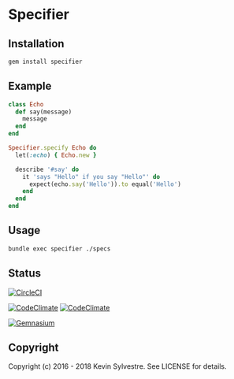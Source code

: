 # Specifier

## Installation

```bash
gem install specifier
```

## Example

```ruby
class Echo
  def say(message)
    message
  end
end
```

```ruby
Specifier.specify Echo do
  let(:echo) { Echo.new }

  describe '#say' do
    it 'says "Hello" if you say "Hello"' do
      expect(echo.say('Hello')).to equal('Hello')
    end
  end
end
```

## Usage

```bash
bundle exec specifier ./specs
```

## Status

[![CircleCI](https://circleci.com/gh/ksylvest/specifier.svg?style=svg)](https://circleci.com/gh/ksylvest/specifier)

[![CodeClimate](https://api.codeclimate.com/v1/badges/391d09bf5fb4a6be19e2/maintainability)](https://codeclimate.com/github/ksylvest/specifier/maintainability)
[![CodeClimate](https://api.codeclimate.com/v1/badges/391d09bf5fb4a6be19e2/test_coverage)](https://codeclimate.com/github/ksylvest/specifier/test_coverage)

[![Gemnasium](https://gemnasium.com/badges/github.com/ksylvest/specifier.svg)](https://gemnasium.com/github.com/ksylvest/specifier)



## Copyright

Copyright (c) 2016 - 2018 Kevin Sylvestre. See LICENSE for details.
